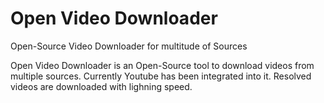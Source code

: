 # Open Video Downloader
Open-Source Video Downloader for multitude of Sources

Open Video Downloader is an Open-Source tool to download videos from multiple sources. Currently Youtube has been integrated into it.
Resolved videos are downloaded with lighning speed.
